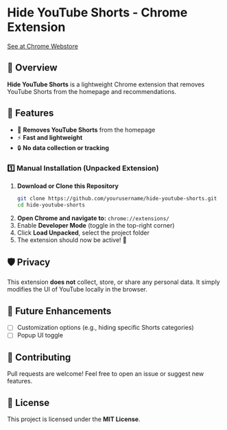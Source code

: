 # Hide YouTube Shorts - Chrome Extension
[See at Chrome Webstore](https://chromewebstore.google.com/detail/hide-youtube-shorts/mcifacmkafeaiehoegamjgikoehllgae)


## 📌 Overview

**Hide YouTube Shorts** is a lightweight Chrome extension that removes YouTube Shorts from the homepage and recommendations.

## 🚀 Features

- 🛑 **Removes YouTube Shorts** from the homepage
- ⚡ **Fast and lightweight**
- 🔒 **No data collection or tracking**

### 1️⃣ Manual Installation (Unpacked Extension)

1. **Download or Clone this Repository**
   ```sh
   git clone https://github.com/yourusername/hide-youtube-shorts.git
   cd hide-youtube-shorts
   ```
2. **Open Chrome and navigate to:** `chrome://extensions/`
3. Enable **Developer Mode** (toggle in the top-right corner)
4. Click **Load Unpacked**, select the project folder
5. The extension should now be active! 🎉

## 🛡️ Privacy

This extension **does not** collect, store, or share any personal data. It simply modifies the UI of YouTube locally in the browser.

## 📌 Future Enhancements

- [ ] Customization options (e.g., hiding specific Shorts categories)
- [ ] Popup UI toggle

## 🎉 Contributing

Pull requests are welcome! Feel free to open an issue or suggest new features.

## 📜 License

This project is licensed under the **MIT License**.
